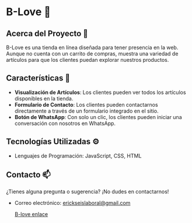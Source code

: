# B-Love 👋

## Acerca del Proyecto 🚀

B-Love es una tienda en línea diseñada para tener presencia en la web. Aunque no cuenta con un carrito de compras, muestra una variedad de artículos para que los clientes puedan explorar nuestros productos.

## Características 🌟

- **Visualización de Artículos**: Los clientes pueden ver todos los artículos disponibles en la tienda.
- **Formulario de Contacto**: Los clientes pueden contactarnos directamente a través de un formulario integrado en el sitio.
- **Botón de WhatsApp**: Con solo un clic, los clientes pueden iniciar una conversación con nosotros en WhatsApp.

## Tecnologías Utilizadas ⚙️

- Lenguajes de Programación: JavaScript, CSS, HTML

## Contacto 📫

¿Tienes alguna pregunta o sugerencia? ¡No dudes en contactarnos!

- Correo electrónico: erickseislaboral@gmail.com

  [B-love enlace](https://b-love.netlify.app/ "B-love enlace")
